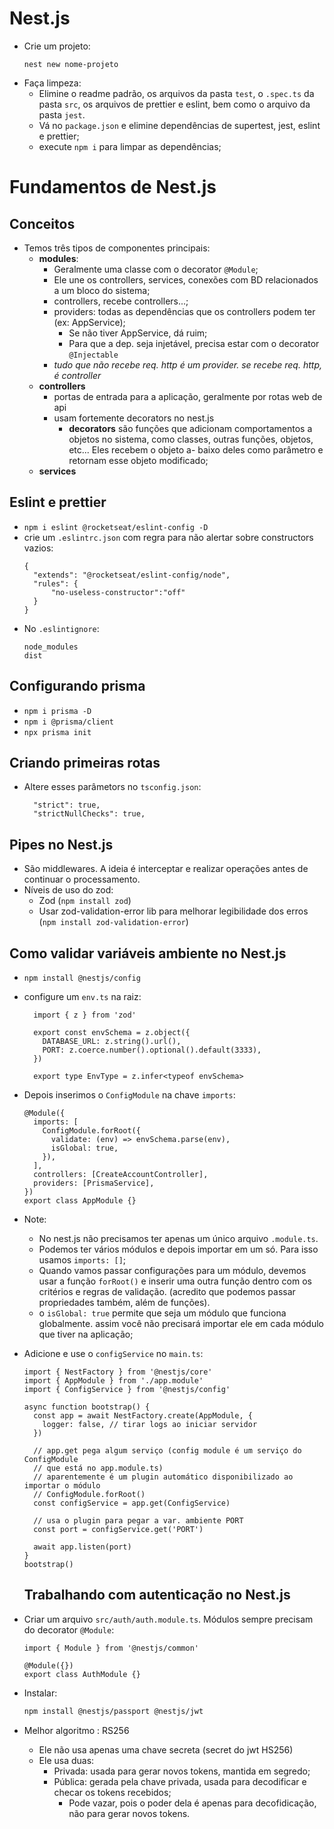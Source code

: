 # Nest.js

- Crie um projeto: 
  ```vim
  nest new nome-projeto
  ```
- Faça limpeza:
  - Elimine o readme padrão, os arquivos da pasta `test`, o `.spec.ts` da pasta
    `src`, os arquivos de prettier e eslint, bem como o arquivo da pasta `jest`.
  - Vá no `package.json` e elimine dependências de supertest, jest, eslint e
    prettier;
  - execute `npm i` para limpar as dependências;

# Fundamentos de Nest.js

## Conceitos

- Temos três tipos de componentes principais:
  - **modules**:
    - Geralmente uma classe com o decorator `@Module`;
    - Ele une os controllers, services, conexões com BD relacionados a um bloco
      do sistema;
    - controllers, recebe controllers...;
    - providers: todas as dependências que os controllers podem ter (ex: AppService);
      - Se não tiver AppService, dá ruim;
      - Para que a dep. seja injetável, precisa estar com o decorator `@Injectable`
    - *tudo que não recebe req. http é um provider. se recebe req. http, é controller*
  - **controllers**
    - portas de entrada para a aplicação, geralmente por rotas web de api
    - usam fortemente decorators no nest.js
      - **decorators** são funções que adicionam comportamentos a objetos no sistema,
        como classes, outras funções, objetos, etc... Eles recebem o objeto a-
        baixo deles como parâmetro e retornam esse objeto modificado;
  - **services**

## Eslint e prettier

- `npm i eslint @rocketseat/eslint-config -D`
- crie um `.eslintrc.json` com regra para não alertar sobre constructors vazios:
  ```vim
  {
    "extends": "@rocketseat/eslint-config/node",
    "rules": {
        "no-useless-constructor":"off"
    }
  }
  ```
 - No `.eslintignore`:
   ```vim
   node_modules
   dist
   ```

## Configurando prisma

- `npm i prisma -D`
- `npm i @prisma/client`
- `npx prisma init`

## Criando primeiras rotas

- Altere esses parâmetors no `tsconfig.json`:
  ```vim
    "strict": true,
    "strictNullChecks": true,
  ```
## Pipes no Nest.js

- São middlewares. A ideia é interceptar e realizar operações antes de continuar
  o processamento.
- Níveis de uso do zod:
  - Zod (`npm install zod`)
  - Usar zod-validation-error lib para melhorar legibilidade dos erros 
    (`npm install zod-validation-error`)

## Como validar variáveis ambiente no Nest.js

- `npm install @nestjs/config`
- configure um `env.ts` na raiz:
  ```vim
    import { z } from 'zod'

    export const envSchema = z.object({
      DATABASE_URL: z.string().url(),
      PORT: z.coerce.number().optional().default(3333),
    })

    export type EnvType = z.infer<typeof envSchema>
  ```
- Depois inserimos o `ConfigModule` na chave `imports`:
  ```vim
  @Module({
    imports: [
      ConfigModule.forRoot({
        validate: (env) => envSchema.parse(env),
        isGlobal: true,
      }),
    ],
    controllers: [CreateAccountController],
    providers: [PrismaService],
  })
  export class AppModule {}
  ```
- Note:
  - No nest.js não precisamos ter apenas um único arquivo `.module.ts`.
  - Podemos ter vários módulos e depois importar em um só. Para isso usamos
    `imports: []`;
  - Quando vamos passar configurações para um módulo, devemos usar a função
    `forRoot()` e inserir uma outra função dentro com os critérios e regras
    de validação. (acredito que podemos passar propriedades também, além 
    de funções).
  - o `isGlobal: true` permite que seja um módulo que funciona globalmente.
    assim você não precisará importar ele em cada módulo que tiver na aplicação;
- Adicione e use o `configService` no `main.ts`:
  
  ```vim
  import { NestFactory } from '@nestjs/core'
  import { AppModule } from './app.module'
  import { ConfigService } from '@nestjs/config'

  async function bootstrap() {
    const app = await NestFactory.create(AppModule, {
      logger: false, // tirar logs ao iniciar servidor
    })

    // app.get pega algum serviço (config module é um serviço do ConfigModule
    // que está no app.module.ts)
    // aparentemente é um plugin automático disponibilizado ao importar o módulo
    // ConfigModule.forRoot()
    const configService = app.get(ConfigService)

    // usa o plugin para pegar a var. ambiente PORT
    const port = configService.get('PORT')

    await app.listen(port)
  }
  bootstrap()
  ```

  ## Trabalhando com autenticação no Nest.js

- Criar um arquivo `src/auth/auth.module.ts`. Módulos sempre precisam do 
  decorator `@Module`:
  ```vim
  import { Module } from '@nestjs/common'

  @Module({})
  export class AuthModule {}
  ```
- Instalar: 
  ```bash
  npm install @nestjs/passport @nestjs/jwt
  ```

- Melhor algoritmo : RS256
  - Ele não usa apenas uma chave secreta (secret do jwt HS256)
  - Ele usa duas:
    - Privada: usada para gerar novos tokens, mantida em segredo;
    - Pública: gerada pela chave privada, usada para decodificar e checar os
      tokens recebidos;
        - Pode vazar, pois o poder dela é apenas para decofidicação, não para
          gerar novos tokens.
